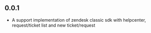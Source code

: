 ## 0.0.1

* A support implementation of zendesk classic sdk with helpcenter, request/ticket list and new ticket/request
